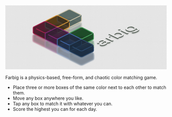 ![farbig art](./art.svg)

Farbig is a physics-based, free-form, and chaotic color matching game.
- Place three or more boxes of the same color next to each other to match them.
- Move any box anywhere you like.
- Tap any box to match it with whatever you can.
- Score the highest you can for each day.

